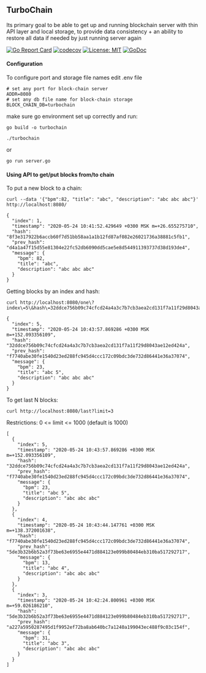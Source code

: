 ## TurboChain 
Its primary goal to be able to get up and running blockchain server with thin API layer and local storage, 
to provide data consistency + an ability to restore all data if needed by just running server again
 
[![Go Report Card](https://goreportcard.com/badge/github.com/arthurkushman/turbochain)](https://goreportcard.com/report/github.com/arthurkushman/turbochain)
[![codecov](https://codecov.io/gh/arthurkushman/turbochain/branch/master/graph/badge.svg)](https://codecov.io/gh/arthurkushman/turbochain)
[![License: MIT](https://img.shields.io/badge/License-MIT-blue.svg)](https://opensource.org/licenses/MIT)
[![GoDoc](https://github.com/golang/gddo/blob/c782c79e0a3c3282dacdaaebeff9e6fd99cb2919/gddo-server/assets/status.svg)](https://godoc.org/github.com/arthurkushman/turbochain)

#### Configuration
To configure port and storage file names edit .env file
```
# set any port for block-chain server
ADDR=8080
# set any db file name for block-chain storage
BLOCK_CHAIN_DB=turbochain
```
make sure go environment set up correctly and run: 
```
go build -o turbochain 

./turbochain
```
or 
```
go run server.go
```
#### Using API to get/put blocks from/to chain
To put a new block to a chain:
```http request
curl --data '{"bpm":82, "title": "abc", "description": "abc abc abc"}' http://localhost:8080/
```

```
{
  "index": 1,
  "timestamp": "2020-05-24 10:41:52.429649 +0300 MSK m=+26.655275710",
  "hash": "8f3e317922b6accb60f7d51bb58aa1a1b12fd87af082e26021736a38881c5fb1",
  "prev_hash": "d4a1a47f15d55e81304e22fc52db6090dd5cae5e8d544911393737d38d193de4",
  "message": {
    "bpm": 82,
    "title": "abc",
    "description": "abc abc abc"
  }
}
```
Getting blocks by an index and hash:
```http request
curl http://localhost:8080/one\?index\=5\&hash\=32ddce756b09c74cfcd24a4a3c7b7cb3aea2cd131f7a11f29d8043ae12ed424a
```

```
{
  "index": 5,
  "timestamp": "2020-05-24 10:43:57.869286 +0300 MSK m=+152.093356109",
  "hash": "32ddce756b09c74cfcd24a4a3c7b7cb3aea2cd131f7a11f29d8043ae12ed424a",
  "prev_hash": "f7740abe30fe1540d23ed288fc945d4ccc172c09bdc3de732d86441e36a37074",
  "message": {
    "bpm": 23,
    "title": "abc 5",
    "description": "abc abc abc"
  }
}
```
To get last N blocks:
```http request
curl http://localhost:8080/last?limit=3
```
Restrictions: 0 <= limit <= 1000 (default is 1000)
```
[
  {
    "index": 5,
    "timestamp": "2020-05-24 10:43:57.869286 +0300 MSK m=+152.093356109",
    "hash": "32ddce756b09c74cfcd24a4a3c7b7cb3aea2cd131f7a11f29d8043ae12ed424a",
    "prev_hash": "f7740abe30fe1540d23ed288fc945d4ccc172c09bdc3de732d86441e36a37074",
    "message": {
      "bpm": 23,
      "title": "abc 5",
      "description": "abc abc abc"
    }
  },
  {
    "index": 4,
    "timestamp": "2020-05-24 10:43:44.147761 +0300 MSK m=+138.372001638",
    "hash": "f7740abe30fe1540d23ed288fc945d4ccc172c09bdc3de732d86441e36a37074",
    "prev_hash": "5de3b32b6b52a3f73be63e6955e4471d884123e099b80484eb310ba517292717",
    "message": {
      "bpm": 13,
      "title": "abc 4",
      "description": "abc abc abc"
    }
  },
  {
    "index": 3,
    "timestamp": "2020-05-24 10:42:24.800961 +0300 MSK m=+59.026186210",
    "hash": "5de3b32b6b52a3f73be63e6955e4471d884123e099b80484eb310ba517292717",
    "prev_hash": "a227a5950287495d1f9952ef72ba8ab640bc7a1240a199043ec488f9c03c154f",
    "message": {
      "bpm": 31,
      "title": "abc 3",
      "description": "abc abc abc"
    }
  }
]
```